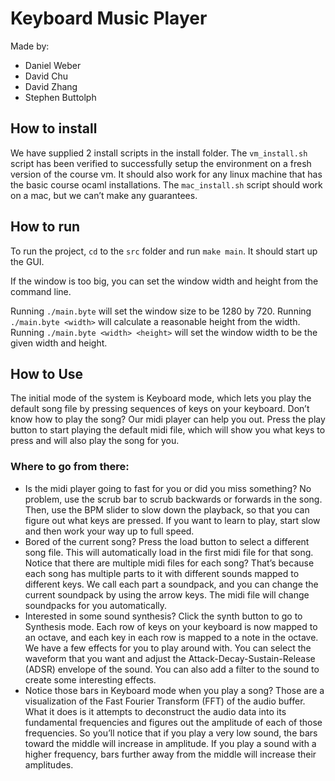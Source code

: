 # Keyboard Music Player

Made by:

- Daniel Weber
- David Chu
- David Zhang
- Stephen Buttolph

## How to install

We have supplied 2 install scripts in the install folder. The `vm_install.sh` script has been verified to successfully setup the environment on a fresh version of the course vm. It should also work for any linux machine that has the basic course ocaml installations. The `mac_install.sh` script should work on a mac, but we can’t make any guarantees.

## How to run

To run the project, `cd` to the `src` folder and run `make main`. It should start up the GUI.

If the window is too big, you can set the window width and height from the command line.

Running `./main.byte` will set the window size to be 1280 by 720. Running `./main.byte <width>` will calculate a reasonable height from the width. Running `./main.byte <width> <height>` will set the window width to be the given width and height.

## How to Use

The initial mode of the system is Keyboard mode, which lets you play the default song file by pressing sequences of keys on your keyboard. 
Don’t know how to play the song? Our midi player can help you out. Press the play button to start playing the default midi file, which will show you what keys to press and will also play the song for you.

### Where to go from there:

- Is the midi player going to fast for you or did you miss something? No problem, use the scrub bar to scrub backwards or forwards in the song. Then, use the BPM slider to slow down the playback, so that you can figure out what keys are pressed. If you want to learn to play, start slow and then work your way up to full speed.
- Bored of the current song? Press the load button to select a different song file. This will automatically load in the first midi file for that song. Notice that there are multiple midi files for each song? That’s because each song has multiple parts to it with different sounds mapped to different keys. We call each part a soundpack, and you can change the current soundpack by using the arrow keys. The midi file will change soundpacks for you automatically.
- Interested in some sound synthesis? Click the synth button to go to Synthesis mode. Each row of keys on your keyboard is now mapped to an octave, and each key in each row is mapped to a note in the octave. We have a few effects for you to play around with. You can select the waveform that you want and adjust the Attack-Decay-Sustain-Release (ADSR) envelope of the sound. You can also add a filter to the sound to create some interesting effects.
- Notice those bars in Keyboard mode when you play a song? Those are a visualization of the Fast Fourier Transform (FFT) of the audio buffer. What it does is it attempts to deconstruct the audio data into its fundamental frequencies and figures out the amplitude of each of those frequencies. So you’ll notice that if you play a very low sound, the bars toward the middle will increase in amplitude. If you play a sound with a higher frequency, bars further away from the middle will increase their amplitudes.
